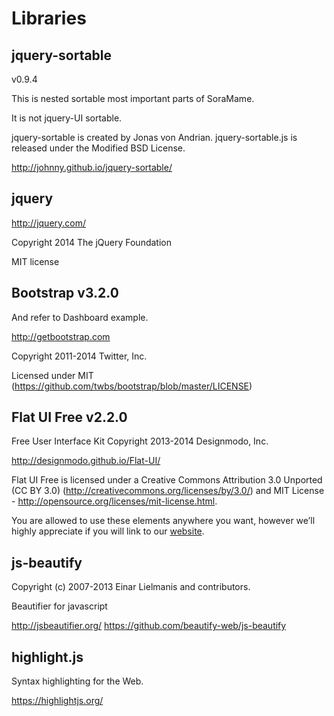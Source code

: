 Libraries
==========

## jquery-sortable

v0.9.4

This is nested sortable most important parts of SoraMame.

It is not jquery-UI sortable.

jquery-sortable is created by Jonas von Andrian.
jquery-sortable.js is released under the Modified BSD License.

http://johnny.github.io/jquery-sortable/


## jquery

http://jquery.com/

Copyright 2014 The jQuery Foundation

MIT license


## Bootstrap v3.2.0

And refer to Dashboard example.

http://getbootstrap.com

Copyright 2011-2014 Twitter, Inc.

Licensed under MIT (https://github.com/twbs/bootstrap/blob/master/LICENSE)


## Flat UI Free v2.2.0 

Free User Interface Kit
Copyright 2013-2014 Designmodo, Inc.

http://designmodo.github.io/Flat-UI/

Flat UI Free is licensed under a Creative Commons Attribution 3.0 Unported (CC BY 3.0)  (http://creativecommons.org/licenses/by/3.0/) and MIT License - http://opensource.org/licenses/mit-license.html.

You are allowed to use these elements anywhere you want, however we’ll highly appreciate if you will link to our [website](http://designmodo.com).


## js-beautify

Copyright (c) 2007-2013 Einar Lielmanis and contributors.

Beautifier for javascript

http://jsbeautifier.org/
https://github.com/beautify-web/js-beautify


## highlight.js

Syntax highlighting for the Web.

https://highlightjs.org/


